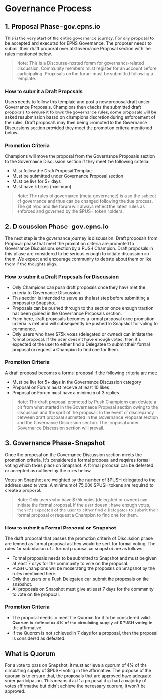 # Governance Process 

## 1. Proposal Phase - gov.epns.io

This is the very start of the entire governance journey. For any proposal to be accepted and executed for EPNS Governance. The proposer needs to submit their draft proposal over at Governance Proposal section with the rules mentioned below.

>Note: This is a Discourse-hosted forum for governance-related discussion. Community members must register for an account before participating. Proposals on the forum must be submitted following a template.

### How to submit a Draft Proposals

Users needs to follow this template and post a new proposal draft under Governance Proposals.
Champions then checks the submitted draft proposals to ensure it follows the governance rules, some proposals will be asked resubmission based on champions discretion during enforcement of the rules.
Draft proposals may then being promoted to the Governance Discussions section provided they meet the promotion criteria mentioned below.

### Promotion Criteria

Champions will move the proposal from the Governance Proposals section to the Governance Discussion section if they meet the following criteria:

- Must follow the Draft Proposal Template
- Must be submitted under Governance Proposal section
- Must be live for 5+ days
- Must have 5 Likes (minimum)

>Note: The rules of governance (meta-governance) is also the subject of governance and thus can be changed following the due process. The git repo and the forum will always reflect the latest rules as enforced and governed by the $PUSH token holders.

## 2. Discussion Phase - gov.epns.io
The next step in the governance journey is discussion. Draft proposals from Proposal phase that meet the promotion criteria are promoted to Governance Discussions section by a PUSH Champion.
Draft proposals in this phase are considered to be serious enough to initiate discussion on them. We expect and encourage community to debate about them or like them if the thoughts align.

### How to submit a Draft Proposals for Discussion

- Only Champions can push draft proposals once they have met the criteria to Governance Discussion.
- This section is intended to serve as the last step before submitting a proposal to Snapshot.
- Proposals can be pushed through to this section once enough traction has been gained in the Governance Proposals section.
- From here, draft proposals becomes a formal proposal once promotion criteria is met and will subsequently be pushed to Snapshot for voting to commence.
- Only users who have $75k votes (delegated or owned) can initiate the formal proposal. If the user doesn't have enough votes, then it's expected of the user to either find a Delegatee to submit their formal proposal or request a Champion to find one for them.

### Promotion Criteria
A draft proposal becomes a formal proposal if the following criteria are met:
- Must be live for 5+ days in the Governance Discussion category
- Proposal on Forum must receive at least 10 likes
- Proposal on Forum must have a minimum of 3 replies

>Note: The draft proposal promoted by Push Champions can deviate a bit from what started in the Governance Proposal section owing to the discussion and the sprit of the proposal. In the event of discrepancy between draft proposal submitted in the Governance Proposal section and the Governance Discussion section. The proposal under Governance Discussion section will prevail.

## 3. Governance Phase - Snapshot

Once the proposal on the Governance Discussion section meets the promotion  criteria, It's considered a formal proposal and requires formal voting which takes place on Snapshot. A formal proposal can be defeated or accepted as outlined by the rules below.

Votes on Snapshot are weighted by the number of $PUSH delegated to the address used to vote. A minimum of 75,000 $PUSH tokens are required to create a proposal.

>Note: Only users who have $75k votes (delegated or owned) can initiate the formal proposal. If the user doesn't have enough votes, then it's expected of the user to either find a Delegatee to submit their formal proposal or request a Champion to find one for them.

### How to submit a Formal Proposal on Snapshot

The draft proposal that passes the promotion criteria of Discussion phase are termed as formal proposal as they would be sent for formal voting. The rules for submission of a formal proposal on snapshot are as follows:

- Formal proposals needs to be submitted to Snapshot and must be given at least 7 days for the community to vote on the proposal.
- PUSH Champions will be moderating the proposals on Snapshot by the rules mentioned here.
- Only the users or a Push Delegatee can submit the proposals on the snapshot.
- All proposals on Snapshot must give at least 7 days for the community to vote on the proposal.

### Promotion Criteria
- The proposal needs to meet the Quorom for it to be considered valid. Quorum is defined as 4% of the circulating supply of $PUSH voting in the affirmative.
- If the Quorom is not achieved in 7 days for a proposal, then the proposal is considered as defeated.

## What is Quorum

For a vote to pass on Snapshot, it must achieve a quorum of 4% of the circulating supply of $PUSH voting in the affirmative. The purpose of the quorum is to ensure that, the proposals that are approved have adequate voter participation. This means that if a proposal that had a majority of votes affirmative but didn't achieve the necessary quorum, it won't be approved.